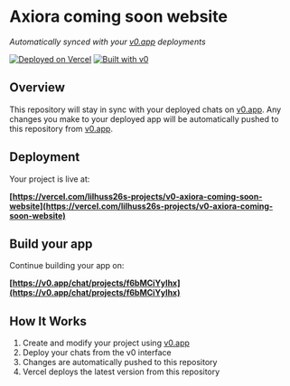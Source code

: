 # Axiora coming soon website

*Automatically synced with your [v0.app](https://v0.app) deployments*

[![Deployed on Vercel](https://img.shields.io/badge/Deployed%20on-Vercel-black?style=for-the-badge&logo=vercel)](https://vercel.com/lilhuss26s-projects/v0-axiora-coming-soon-website)
[![Built with v0](https://img.shields.io/badge/Built%20with-v0.app-black?style=for-the-badge)](https://v0.app/chat/projects/f6bMCiYylhx)

## Overview

This repository will stay in sync with your deployed chats on [v0.app](https://v0.app).
Any changes you make to your deployed app will be automatically pushed to this repository from [v0.app](https://v0.app).

## Deployment

Your project is live at:

**[https://vercel.com/lilhuss26s-projects/v0-axiora-coming-soon-website](https://vercel.com/lilhuss26s-projects/v0-axiora-coming-soon-website)**

## Build your app

Continue building your app on:

**[https://v0.app/chat/projects/f6bMCiYylhx](https://v0.app/chat/projects/f6bMCiYylhx)**

## How It Works

1. Create and modify your project using [v0.app](https://v0.app)
2. Deploy your chats from the v0 interface
3. Changes are automatically pushed to this repository
4. Vercel deploys the latest version from this repository
